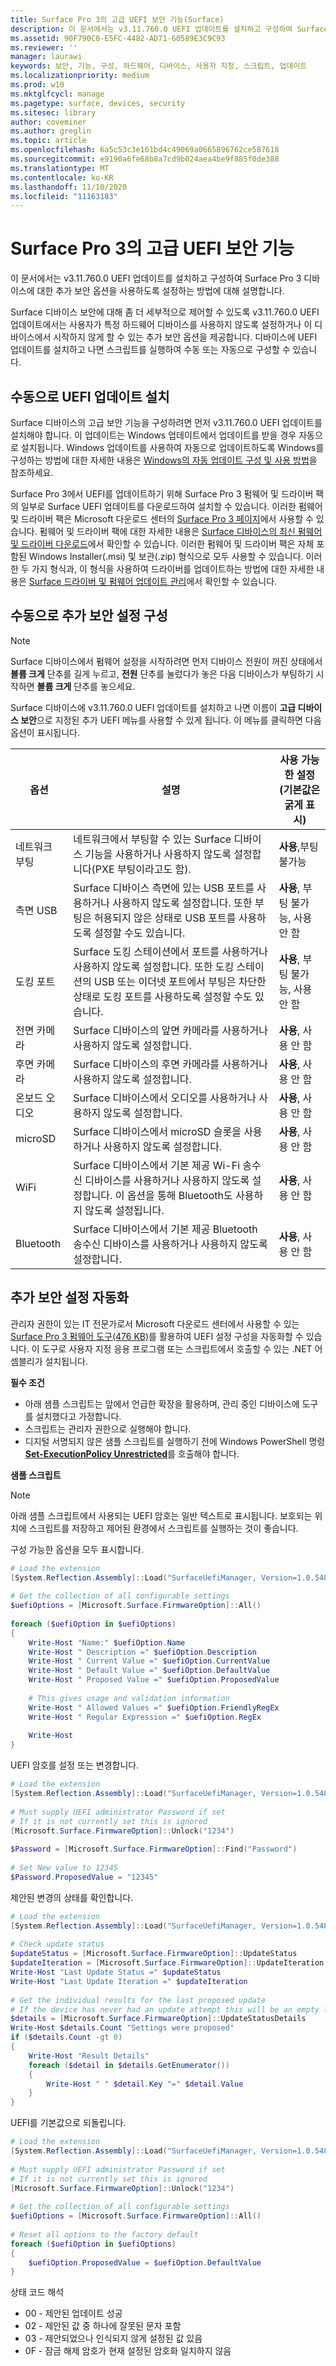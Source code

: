 ```yaml
---
title: Surface Pro 3의 고급 UEFI 보안 기능(Surface)
description: 이 문서에서는 v3.11.760.0 UEFI 업데이트를 설치하고 구성하여 Surface Pro 3 디바이스에 대한 추가 보안 옵션을 사용하도록 설정하는 방법에 대해 설명합니다.
ms.assetid: 90F790C0-E5FC-4482-AD71-60589E3C9C93
ms.reviewer: ''
manager: laurawi
keywords: 보안, 기능, 구성, 하드웨어, 디바이스, 사용자 지정, 스크립트, 업데이트
ms.localizationpriority: medium
ms.prod: w10
ms.mktglfcycl: manage
ms.pagetype: surface, devices, security
ms.sitesec: library
author: coveminer
ms.author: greglin
ms.topic: article
ms.openlocfilehash: 6a5c53c3e161bd4c49069a0665896762ce587618
ms.sourcegitcommit: e9190a6fe68b8a7cd9b024aea4be9f885f0de388
ms.translationtype: MT
ms.contentlocale: ko-KR
ms.lasthandoff: 11/10/2020
ms.locfileid: "11163183"
---
```

# Surface Pro 3의 고급 UEFI 보안 기능


이 문서에서는 v3.11.760.0 UEFI 업데이트를 설치하고 구성하여 Surface Pro 3 디바이스에 대한 추가 보안 옵션을 사용하도록 설정하는 방법에 대해 설명합니다.

Surface 디바이스 보안에 대해 좀 더 세부적으로 제어할 수 있도록 v3.11.760.0 UEFI 업데이트에서는 사용자가 특정 하드웨어 디바이스를 사용하지 않도록 설정하거나 이 디바이스에서 시작하지 않게 할 수 있는 추가 보안 옵션을 제공합니다. 디바이스에 UEFI 업데이트를 설치하고 나면 스크립트를 실행하여 수동 또는 자동으로 구성할 수 있습니다.

## 수동으로 UEFI 업데이트 설치


Surface 디바이스의 고급 보안 기능을 구성하려면 먼저 v3.11.760.0 UEFI 업데이트를 설치해야 합니다. 이 업데이트는 Windows 업데이트에서 업데이트를 받을 경우 자동으로 설치됩니다. Windows 업데이트를 사용하여 자동으로 업데이트하도록 Windows를 구성하는 방법에 대한 자세한 내용은 [Windows의 자동 업데이트 구성 및 사용 방법](https://support.microsoft.com/kb/306525)을 참조하세요.

Surface Pro 3에서 UEFI를 업데이트하기 위해 Surface Pro 3 펌웨어 및 드라이버 팩의 일부로 Surface UEFI 업데이트를 다운로드하여 설치할 수 있습니다. 이러한 펌웨어 및 드라이버 팩은 Microsoft 다운로드 센터의 [Surface Pro 3 페이지](https://www.microsoft.com/download/details.aspx?id=38826)에서 사용할 수 있습니다. 펌웨어 및 드라이버 팩에 대한 자세한 내용은 [Surface 디바이스의 최신 펌웨어 및 드라이버 다운로드](https://technet.microsoft.com/itpro/surface/deploy-the-latest-firmware-and-drivers-for-surface-devices)에서 확인할 수 있습니다. 이러한 펌웨어 및 드라이버 팩은 자체 포함된 Windows Installer(.msi) 및 보관(.zip) 형식으로 모두 사용할 수 있습니다. 이러한 두 가지 형식과, 이 형식을 사용하여 드라이버를 업데이트하는 방법에 대한 자세한 내용은 [Surface 드라이버 및 펌웨어 업데이트 관리](https://technet.microsoft.com/itpro/surface/manage-surface-pro-3-firmware-updates)에서 확인할 수 있습니다.

## 수동으로 추가 보안 설정 구성


>[!NOTE]
>Surface 디바이스에서 펌웨어 설정을 시작하려면 먼저 디바이스 전원이 꺼진 상태에서 **볼륨 크게** 단추를 길게 누르고, **전원** 단추를 눌렀다가 놓은 다음 디바이스가 부팅하기 시작하면 **볼륨 크게** 단추를 놓으세요.

Surface 디바이스에 v3.11.760.0 UEFI 업데이트를 설치하고 나면 이름이 **고급 디바이스 보안**으로 지정된 추가 UEFI 메뉴를 사용할 수 있게 됩니다. 이 메뉴를 클릭하면 다음 옵션이 표시됩니다.

| 옵션         | 설명                                                                                                                                                                          | 사용 가능한 설정(기본값은 굵게 표시) |
|----------------|--------------------------------------------------------------------------------------------------------------------------------------------------------------------------------------|---------------------------------------------|
| 네트워크 부팅   | 네트워크에서 부팅할 수 있는 Surface 디바이스 기능을 사용하거나 사용하지 않도록 설정합니다(PXE 부팅이라고도 함).                                                                            | **사용**,부팅 불가능                   |
| 측면 USB       | Surface 디바이스 측면에 있는 USB 포트를 사용하거나 사용하지 않도록 설정합니다. 또한 부팅은 허용되지 않은 상태로 USB 포트를 사용하도록 설정할 수도 있습니다.                                                | **사용**, 부팅 불가능, 사용 안 함         |
| 도킹 포트   | Surface 도킹 스테이션에서 포트를 사용하거나 사용하지 않도록 설정합니다. 또한 도킹 스테이션의 USB 또는 이더넷 포트에서 부팅은 차단한 상태로 도킹 포트를 사용하도록 설정할 수도 있습니다. | **사용**, 부팅 불가능, 사용 안 함         |
| 전면 카메라   | Surface 디바이스의 앞면 카메라를 사용하거나 사용하지 않도록 설정합니다.                                                                                                                   | **사용**, 사용 안 함                       |
| 후면 카메라    | Surface 디바이스의 후면 카메라를 사용하거나 사용하지 않도록 설정합니다.                                                                                                                    | **사용**, 사용 안 함                       |
| 온보드 오디오 | Surface 디바이스에서 오디오를 사용하거나 사용하지 않도록 설정합니다.                                                                                                                                     | **사용**, 사용 안 함                       |
| microSD        | Surface 디바이스에서 microSD 슬롯을 사용하거나 사용하지 않도록 설정합니다.                                                                                                                          | **사용**, 사용 안 함                       |
| WiFi           | Surface 디바이스에서 기본 제공 Wi-Fi 송수신 디바이스를 사용하거나 사용하지 않도록 설정합니다. 이 옵션을 통해 Bluetooth도 사용하지 않도록 설정됩니다.                                                                              | **사용**, 사용 안 함                       |
| Bluetooth      | Surface 디바이스에서 기본 제공 Bluetooth 송수신 디바이스를 사용하거나 사용하지 않도록 설정합니다.                                                                                                        | **사용**, 사용 안 함                       |

 

## 추가 보안 설정 자동화


관리자 권한이 있는 IT 전문가로서 Microsoft 다운로드 센터에서 사용할 수 있는 [Surface Pro 3 펌웨어 도구(476 KB)](https://go.microsoft.com/fwlink/p/?LinkID=618038)를 활용하여 UEFI 설정 구성을 자동화할 수 있습니다. 이 도구로 사용자 지정 응용 프로그램 또는 스크립트에서 호출할 수 있는 .NET 어셈블리가 설치됩니다.

**필수 조건**

-   아래 샘플 스크립트는 앞에서 언급한 확장을 활용하며, 관리 중인 디바이스에 도구를 설치했다고 가정합니다.
-   스크립트는 관리자 권한으로 실행해야 합니다.
-   디지털 서명되지 않은 샘플 스크립트를 실행하기 전에 Windows PowerShell 명령 [**Set-ExecutionPolicy Unrestricted**](https://technet.microsoft.com/library/ee176961.aspx)를 호출해야 합니다.

**샘플 스크립트**

> [!NOTE]
> 아래 샘플 스크립트에서 사용되는 UEFI 암호는 일반 텍스트로 표시됩니다. 보호되는 위치에 스크립트를 저장하고 제어된 환경에서 스크립트를 실행하는 것이 좋습니다.


구성 가능한 옵션을 모두 표시합니다.

```powershell
# Load the extension 
[System.Reflection.Assembly]::Load("SurfaceUefiManager, Version=1.0.5483.22783, Culture=neutral, PublicKeyToken=20606f4b5276c705")  
 
# Get the collection of all configurable settings 
$uefiOptions = [Microsoft.Surface.FirmwareOption]::All() 
 
foreach ($uefiOption in $uefiOptions) 
{ 
    Write-Host "Name:" $uefiOption.Name 
    Write-Host " Description =" $uefiOption.Description 
    Write-Host " Current Value =" $uefiOption.CurrentValue 
    Write-Host " Default Value =" $uefiOption.DefaultValue 
    Write-Host " Proposed Value =" $uefiOption.ProposedValue 
     
    # This gives usage and validation information 
    Write-Host " Allowed Values =" $uefiOption.FriendlyRegEx 
    Write-Host " Regular Expression =" $uefiOption.RegEx 
     
    Write-Host 
}
```

UEFI 암호를 설정 또는 변경합니다.

```powershell
# Load the extension 
[System.Reflection.Assembly]::Load("SurfaceUefiManager, Version=1.0.5483.22783, Culture=neutral, PublicKeyToken=20606f4b5276c705")  
 
# Must supply UEFI administrator Password if set 
# If it is not currently set this is ignored 
[Microsoft.Surface.FirmwareOption]::Unlock("1234") 
 
$Password = [Microsoft.Surface.FirmwareOption]::Find("Password") 
 
# Set New value to 12345 
$Password.ProposedValue = "12345"
```

제안된 변경의 상태를 확인합니다.

```powershell
# Load the extension 
[System.Reflection.Assembly]::Load("SurfaceUefiManager, Version=1.0.5483.22783, Culture=neutral, PublicKeyToken=20606f4b5276c705")  
 
# Check update status 
$updateStatus = [Microsoft.Surface.FirmwareOption]::UpdateStatus 
$updateIteration = [Microsoft.Surface.FirmwareOption]::UpdateIteration 
Write-Host "Last Update Status =" $updateStatus 
Write-Host "Last Update Iteration =" $updateIteration 
 
# Get the individual results for the last proposed update 
# If the device has never had an update attempt this will be an empty list 
$details = [Microsoft.Surface.FirmwareOption]::UpdateStatusDetails 
Write-Host $details.Count "Settings were proposed" 
if ($details.Count -gt 0) 
{ 
    Write-Host "Result Details" 
    foreach ($detail in $details.GetEnumerator()) 
    { 
        Write-Host " " $detail.Key "=" $detail.Value 
    } 
}
```

UEFI를 기본값으로 되돌립니다.

```powershell
# Load the extension 
[System.Reflection.Assembly]::Load("SurfaceUefiManager, Version=1.0.5483.22783, Culture=neutral, PublicKeyToken=20606f4b5276c705")  
 
# Must supply UEFI administrator Password if set 
# If it is not currently set this is ignored 
[Microsoft.Surface.FirmwareOption]::Unlock("1234") 
 
# Get the collection of all configurable settings 
$uefiOptions = [Microsoft.Surface.FirmwareOption]::All() 
 
# Reset all options to the factory default 
foreach ($uefiOption in $uefiOptions) 
{ 
    $uefiOption.ProposedValue = $uefiOption.DefaultValue 
}
```

상태 코드 해석

-   00 - 제안된 업데이트 성공
-   02 - 제안된 값 중 하나에 잘못된 문자 포함
-   03 - 제안되었으나 인식되지 않게 설정된 값 있음
-   0F - 잠금 해제 암호가 현재 설정된 암호화 일치하지 않음

 
